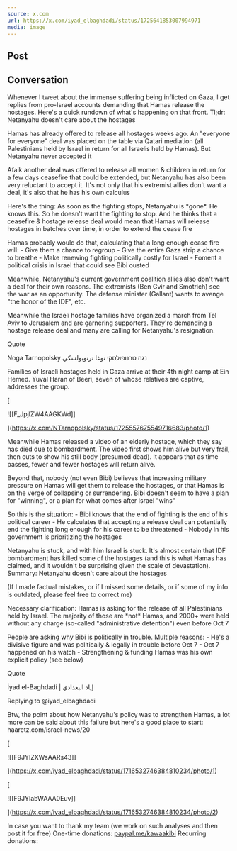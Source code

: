 ```yaml
---
source: x.com
url: https://x.com/iyad_elbaghdadi/status/1725641853007994971
media: image
---
```


## Post

## Conversation

Whenever I tweet about the immense suffering being inflicted on Gaza, I get replies from pro-Israel accounts demanding that Hamas release the hostages. Here's a quick rundown of what's happening on that front. Tl;dr: Netanyahu doesn't care about the hostages



Hamas has already offered to release all hostages weeks ago. An "everyone for everyone" deal was placed on the table via Qatari mediation (all Palestinians held by Israel in return for all Israelis held by Hamas). But Netanyahu never accepted it

Afaik another deal was offered to release all women & children in return for a few days ceasefire that could be extended, but Netanyahu has also been very reluctant to accept it. It's not only that his extremist allies don't want a deal, it's also that he has his own calculus

Here's the thing: As soon as the fighting stops, Netanyahu is \*gone\*. He knows this. So he doesn't want the fighting to stop. And he thinks that a ceasefire & hostage release deal would mean that Hamas will release hostages in batches over time, in order to extend the cease fire

Hamas probably would do that, calculating that a long enough cease fire will: - Give them a chance to regroup - Give the entire Gaza strip a chance to breathe - Make renewing fighting politically costly for Israel - Foment a political crisis in Israel that could see Bibi ousted

Meanwhile, Netanyahu's current government coalition allies also don't want a deal for their own reasons. The extremists (Ben Gvir and Smotrich) see the war as an opportunity. The defense minister (Gallant) wants to avenge "the honor of the IDF", etc.

Meanwhile the Israeli hostage families have organized a march from Tel Aviv to Jerusalem and are garnering supporters. They're demanding a hostage release deal and many are calling for Netanyahu's resignation.

Quote

Noga Tarnopolsky נגה טרנופולסקי نوغا ترنوبولسكي

Families of Israeli hostages held in Gaza arrive at their 4th night camp at Ein Hemed. Yuval Haran of Beeri, seven of whose relatives are captive, addresses the group.

[

![[F_JpjlZW4AAGKWd]]



](https://x.com/NTarnopolsky/status/1725557675549716683/photo/1)

Meanwhile Hamas released a video of an elderly hostage, which they say has died due to bombardment. The video first shows him alive but very frail, then cuts to show his still body (presumed dead). It appears that as time passes, fewer and fewer hostages will return alive.

Beyond that, nobody (not even Bibi) believes that increasing military pressure on Hamas will get them to release the hostages, or that Hamas is on the verge of collapsing or surrendering. Bibi doesn't seem to have a plan for "winning", or a plan for what comes after Israel "wins"

So this is the situation: - Bibi knows that the end of fighting is the end of his political career - He calculates that accepting a release deal can potentially end the fighting long enough for his career to be threatened - Nobody in his government is prioritizing the hostages

Netanyahu is stuck, and with him Israel is stuck. It's almost certain that IDF bombardment has killed some of the hostages (and this is what Hamas has claimed, and it wouldn't be surprising given the scale of devastation). Summary: Netanyahu doesn't care about the hostages

(If I made factual mistakes, or if I missed some details, or if some of my info is outdated, please feel free to correct me)

Necessary clarification: Hamas is asking for the release of all Palestinians held by Israel. The majority of those are \*not\* Hamas, and 2000+ were held without any charge (so-called "administrative detention") even before Oct 7

People are asking why Bibi is politically in trouble. Multiple reasons: - He's a divisive figure and was politically & legally in trouble before Oct 7 - Oct 7 happened on his watch - Strengthening & funding Hamas was his own explicit policy (see below)

Quote

İyad el-Baghdadi | إياد البغدادي

Replying to @iyad\_elbaghdadi

Btw, the point about how Netanyahu's policy was to strengthen Hamas, a lot more can be said about this failure but here's a good place to start: haaretz.com/israel-news/20

[

![[F9JYIZXWsAARs43]]



](https://x.com/iyad_elbaghdadi/status/1716532746384810234/photo/1)

[

![[F9JYIabWAAA0Euv]]



](https://x.com/iyad_elbaghdadi/status/1716532746384810234/photo/2)

In case you want to thank my team (we work on such analyses and then post it for free) One-time donations: [paypal.me/kawaakibi](https://t.co/UkfQFVfTLh) Recurring donations:
